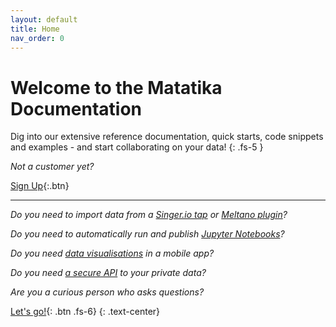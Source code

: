 ```yaml
---
layout: default
title: Home
nav_order: 0
---
```


# Welcome to the Matatika Documentation
Dig into our extensive reference documentation, quick starts, code snippets and examples - and start collaborating on your data!
{: .fs-5 }

*Not a customer yet?*

[Sign Up]({{site.www_url}}/try-buy){:.btn}

---



*Do you need to import data from a [Singer.io tap](https://www.singer.io/) or [Meltano plugin](https://meltano.com/docs/plugins.html)?*

*Do you need to automatically run and publish [Jupyter Notebooks](https://jupyter.org/)?*

*Do you need [data visualisations](/docs/data-visualisation/) in a mobile app?*

*Do you need [a secure API](/docs/api/) to your private data?*

*Are you a curious person who asks questions?*

[Let's go!]({{site.baseurl}}/getting-started){: .btn .fs-6}
{: .text-center}